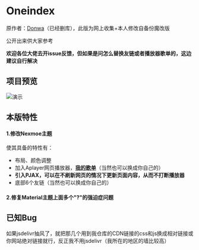 # Oneindex

原作者：[Donwa](https://github.com/donwa)（已经删库），此版为网上收集+本人修改自备份魔改版

公开出来供大家参考

**欢迎各位大佬去开issue反馈，但如果是问怎么替换友链或者播放器歌单的，这边建议自行解决**

## 项目预览

![演示](https://tva1.sinaimg.cn/large/006wXwAtly1h9al1wrzflj31hc0p20xg.jpg)

## 本版特性

#### 1.修改Nexmoe主题

使其具备的特性有：

- 布局、颜色调整
- 加入Aplayer网页播放器，[**我的歌单**](https://music.163.com/playlist?id=7671378245)（当然也可以换成你自己的）
- **引入PJAX，可以在不刷新网页的情况下更新页面内容，从而不打断播放器**
- 底部6个友链（当然也可以换成你自己的）

#### 2.修复Material主题上面多个"?"的强迫症问题

## 已知Bug

如果jsdelivr抽风了，就把那几个用到我仓库的CDN链接的css和js换成相对链接或你网站绝对链接就行，反正我不用jsdelivr（我所在的地区的墙比较高）
